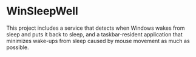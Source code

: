 # WinSleepWell
This project includes a service that detects when Windows wakes from sleep and puts it back to sleep, and a taskbar-resident application that minimizes wake-ups from sleep caused by mouse movement as much as possible.

